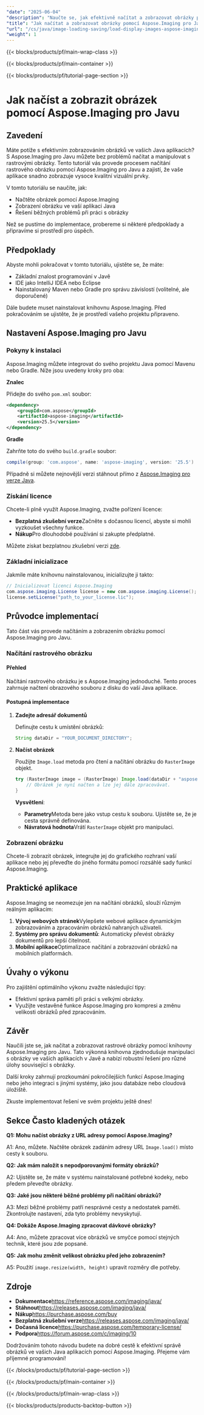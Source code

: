 ```yaml
---
"date": "2025-06-04"
"description": "Naučte se, jak efektivně načítat a zobrazovat obrázky pomocí Aspose.Imaging pro Javu. Tato podrobná příručka zahrnuje techniky zpracování obrázků, integrace a optimalizace."
"title": "Jak načítat a zobrazovat obrázky pomocí Aspose.Imaging pro Javu | Podrobný návod"
"url": "/cs/java/image-loading-saving/load-display-images-aspose-imaging-java/"
"weight": 1
---
```


{{< blocks/products/pf/main-wrap-class >}}

{{< blocks/products/pf/main-container >}}

{{< blocks/products/pf/tutorial-page-section >}}
# Jak načíst a zobrazit obrázek pomocí Aspose.Imaging pro Javu

## Zavedení

Máte potíže s efektivním zobrazováním obrázků ve vašich Java aplikacích? S Aspose.Imaging pro Javu můžete bez problémů načítat a manipulovat s rastrovými obrázky. Tento tutoriál vás provede procesem načítání rastrového obrázku pomocí Aspose.Imaging pro Javu a zajistí, že vaše aplikace snadno zobrazuje vysoce kvalitní vizuální prvky.

V tomto tutoriálu se naučíte, jak:

- Načtěte obrázek pomocí Aspose.Imaging
- Zobrazení obrázku ve vaší aplikaci Java
- Řešení běžných problémů při práci s obrázky

Než se pustíme do implementace, probereme si některé předpoklady a připravíme si prostředí pro úspěch.

## Předpoklady

Abyste mohli pokračovat v tomto tutoriálu, ujistěte se, že máte:

- Základní znalost programování v Javě
- IDE jako IntelliJ IDEA nebo Eclipse
- Nainstalovaný Maven nebo Gradle pro správu závislostí (volitelné, ale doporučené)

Dále budete muset nainstalovat knihovnu Aspose.Imaging. Před pokračováním se ujistěte, že je prostředí vašeho projektu připraveno.

## Nastavení Aspose.Imaging pro Javu

### Pokyny k instalaci

Aspose.Imaging můžete integrovat do svého projektu Java pomocí Mavenu nebo Gradle. Níže jsou uvedeny kroky pro oba:

**Znalec**

Přidejte do svého `pom.xml` soubor:

```xml
<dependency>
    <groupId>com.aspose</groupId>
    <artifactId>aspose-imaging</artifactId>
    <version>25.5</version>
</dependency>
```

**Gradle**

Zahrňte toto do svého `build.gradle` soubor:

```gradle
compile(group: 'com.aspose', name: 'aspose-imaging', version: '25.5')
```

Případně si můžete nejnovější verzi stáhnout přímo z [Aspose.Imaging pro verze Java](https://releases.aspose.com/imaging/java/).

### Získání licence

Chcete-li plně využít Aspose.Imaging, zvažte pořízení licence:

- **Bezplatná zkušební verze**Začněte s dočasnou licencí, abyste si mohli vyzkoušet všechny funkce.
- **Nákup**Pro dlouhodobé používání si zakupte předplatné.

Můžete získat bezplatnou zkušební verzi [zde](https://releases.aspose.com/imaging/java/).

### Základní inicializace

Jakmile máte knihovnu nainstalovanou, inicializujte ji takto:

```java
// Inicializovat licenci Aspose.Imaging
com.aspose.imaging.License license = new com.aspose.imaging.License();
license.setLicense("path_to_your_license.lic");
```

## Průvodce implementací

Tato část vás provede načítáním a zobrazením obrázku pomocí Aspose.Imaging pro Javu.

### Načítání rastrového obrázku

#### Přehled

Načítání rastrového obrázku je s Aspose.Imaging jednoduché. Tento proces zahrnuje načtení obrazového souboru z disku do vaší Java aplikace.

#### Postupná implementace

1. **Zadejte adresář dokumentů**

   Definujte cestu k umístění obrázků:

   ```java
   String dataDir = "YOUR_DOCUMENT_DIRECTORY";
   ```

2. **Načíst obrázek**

   Použijte `Image.load` metoda pro čtení a načítání obrázku do `RasterImage` objekt.

   ```java
   try (RasterImage image = (RasterImage) Image.load(dataDir + "aspose-logo.jpg")) {
       // Obrázek je nyní načten a lze jej dále zpracovávat.
   }
   ```

   **Vysvětlení**:
   
   - **Parametry**Metoda bere jako vstup cestu k souboru. Ujistěte se, že je cesta správně definována.
   - **Návratová hodnota**Vrátí `RasterImage` objekt pro manipulaci.

### Zobrazení obrázku

Chcete-li zobrazit obrázek, integrujte jej do grafického rozhraní vaší aplikace nebo jej převeďte do jiného formátu pomocí rozsáhlé sady funkcí Aspose.Imaging.

## Praktické aplikace

Aspose.Imaging se neomezuje jen na načítání obrázků, slouží různým reálným aplikacím:

1. **Vývoj webových stránek**Vylepšete webové aplikace dynamickým zobrazováním a zpracováním obrázků nahraných uživateli.
2. **Systémy pro správu dokumentů**: Automaticky převést obrázky dokumentů pro lepší čitelnost.
3. **Mobilní aplikace**Optimalizace načítání a zobrazování obrázků na mobilních platformách.

## Úvahy o výkonu

Pro zajištění optimálního výkonu zvažte následující tipy:

- Efektivní správa paměti při práci s velkými obrázky.
- Využijte vestavěné funkce Aspose.Imaging pro kompresi a změnu velikosti obrázků před zpracováním.
  
## Závěr

Naučili jste se, jak načítat a zobrazovat rastrové obrázky pomocí knihovny Aspose.Imaging pro Javu. Tato výkonná knihovna zjednodušuje manipulaci s obrázky ve vašich aplikacích v Javě a nabízí robustní řešení pro různé úlohy související s obrázky.

Další kroky zahrnují prozkoumání pokročilejších funkcí Aspose.Imaging nebo jeho integraci s jinými systémy, jako jsou databáze nebo cloudová úložiště.

Zkuste implementovat řešení ve svém projektu ještě dnes!

## Sekce Často kladených otázek

**Q1: Mohu načíst obrázky z URL adresy pomocí Aspose.Imaging?**

A1: Ano, můžete. Načtěte obrázek zadáním adresy URL `Image.load()` místo cesty k souboru.

**Q2: Jak mám naložit s nepodporovanými formáty obrázků?**

A2: Ujistěte se, že máte v systému nainstalované potřebné kodeky, nebo předem převeďte obrázky.

**Q3: Jaké jsou některé běžné problémy při načítání obrázků?**

A3: Mezi běžné problémy patří nesprávné cesty a nedostatek paměti. Zkontrolujte nastavení, zda tyto problémy nevyskytují.

**Q4: Dokáže Aspose.Imaging zpracovat dávkové obrázky?**

A4: Ano, můžete zpracovat více obrázků ve smyčce pomocí stejných technik, které jsou zde popsané.

**Q5: Jak mohu změnit velikost obrázku před jeho zobrazením?**

A5: Použití `image.resize(width, height)` upravit rozměry dle potřeby.

## Zdroje

- **Dokumentace**https://reference.aspose.com/imaging/java/
- **Stáhnout**https://releases.aspose.com/imaging/java/
- **Nákup**https://purchase.aspose.com/buy
- **Bezplatná zkušební verze**https://releases.aspose.com/imaging/java/
- **Dočasná licence**https://purchase.aspose.com/temporary-license/
- **Podpora**https://forum.aspose.com/c/imaging/10

Dodržováním tohoto návodu budete na dobré cestě k efektivní správě obrázků ve vašich Java aplikacích pomocí Aspose.Imaging. Přejeme vám příjemné programování!

{{< /blocks/products/pf/tutorial-page-section >}}

{{< /blocks/products/pf/main-container >}}

{{< /blocks/products/pf/main-wrap-class >}}

{{< blocks/products/products-backtop-button >}}